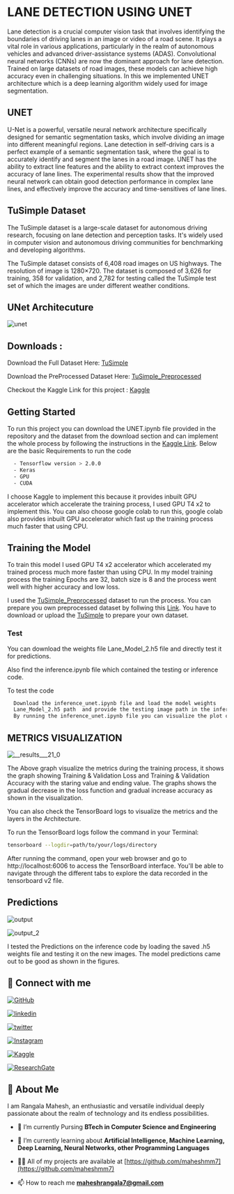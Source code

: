 
# LANE DETECTION USING UNET
Lane detection is a crucial computer vision task that involves identifying the boundaries of driving lanes in an image or video of a road scene. It plays a vital role in various applications, particularly in the realm of autonomous vehicles and advanced driver-assistance systems (ADAS).  Convolutional neural networks (CNNs) are now the dominant approach for lane detection. Trained on large datasets of road images, these models can achieve high accuracy even in challenging situations.  In this we implemented UNET architecture which is a deep learning algorithm widely used for image segmentation.
## UNET
U-Net is a powerful, versatile neural network architecture specifically designed for semantic segmentation tasks, which involve dividing an image into different meaningful regions. Lane detection in self-driving cars is a perfect example of a semantic segmentation task, where the goal is to accurately identify and segment the lanes in a road image.  UNET has the ability to extract line features and the ability to extract context improves the accuracy of lane lines. The experimental results show that the improved neural network can obtain good detection performance in complex lane lines, and effectively improve the accuracy and time-sensitives of lane lines.

## TuSimple Dataset
The TuSimple dataset is a large-scale dataset for autonomous driving research, focusing on lane detection and perception tasks. It's widely used in computer vision and autonomous driving communities for benchmarking and developing algorithms.

The TuSimple dataset consists of 6,408 road images on US highways. The resolution of image is 1280×720. The dataset is composed of 3,626 for training, 358 for validation, and 2,782 for testing called the TuSimple test set of which the images are under different weather conditions.



## UNet Architecuture 

![unet](https://github.com/maheshmm7/Lane_Detection_using_UNet/assets/121345928/e4b5d95f-7bb1-4009-a0f0-cc6efdc3820e)


## Downloads :    
Download the Full Dataset Here: [TuSimple](https://www.kaggle.com/datasets/manideep1108/tusimple)

Download the PreProcessed Dataset Here: [TuSimple_Preprocessed](https://www.kaggle.com/datasets/rangalamahesh/preprocessed-1/data)

Checkout the Kaggle Link for this project : [Kaggle](https://www.kaggle.com/code/rangalamahesh/lane-detection-using-unet)
## Getting Started 

To run this project you can download the UNET.ipynb file provided in the repository and the dataset from the download section and can implement the whole process by following the instructions in the [Kaggle Link](https://www.kaggle.com/code/rangalamahesh/lane-detection-using-unet).  Below are the basic Requirements to run the code 

```bash
  - Tensorflow version > 2.0.0
  - Keras
  - GPU
  - CUDA
```

I choose Kaggle to implement this because it provides inbuilt GPU accelerator which accelerate the training process, I used GPU T4 x2 to implement this.  You can also choose google colab to run this, google colab also provides inbuilt GPU accelerator which fast up the training process much faster that using CPU.
## Training the Model

To train this model I used GPU T4 x2 accelerator which accelerated my trained process much more faster than using CPU.  In my model training process the training Epochs are 32, batch size is 8 and the process went well with higher accuracy and low loss. 

I used the [TuSimple_Preprocessed](https://www.kaggle.com/datasets/rangalamahesh/preprocessed-1/data) dataset to run the process.  You can prepare you own preprocessed dataset by follwing this [Link](https://www.kaggle.com/code/rangalamahesh/preprocessed).
You have to download or upload the [TuSimple](https://www.kaggle.com/datasets/manideep1108/tusimple) to prepare your own dataset.



### Test 

You can download the weights file Lane_Model_2.h5 file and directly test it for predictions.  

Also find the inference.ipynb file which contained the testing or inference code.

To test the code
```bash
  Download the inference_unet.ipynb file and load the model weights
  Lane_Model_2.h5 path  and provide the testing image path in the inference code. 
  By running the inference_unet.ipynb file you can visualize the plot of the predictions.
```

## METRICS VISUALIZATION

![__results___21_0](https://github.com/maheshmm7/Lane_Detection_using_UNet/assets/121345928/1d451794-ec53-4659-b52f-134eca541314)


The Above graph visualize the metrics during the training process, it shows the graph showing Training & Validation Loss and Training & Validation Accuracy with the staring value and ending value.  The graphs shows the gradual decrease in the loss function and gradual increase accuracy as shown in the visualization.

You can also check the TensorBoard logs to visualize the metrics and the layers in the Architecture.

To run the TensorBoard logs follow the command in your Terminal:
```bash
tensorboard --logdir=path/to/your/logs/directory
```
After running the command, open your web browser and go to http://localhost:6006 to access the TensorBoard interface. You'll be able to navigate through the different tabs to explore the data recorded in the tensorboard v2 file.
## Predictions 

![output](https://github.com/maheshmm7/Lane_Detection_using_UNet/assets/121345928/d17f5a29-1755-408d-a9ea-a214620751e6)

![output_2](https://github.com/maheshmm7/Lane_Detection_using_UNet/assets/121345928/738d85e1-5903-460a-9038-cbfb74ac1a64)



I tested the Predictions on the inference code by loading the saved .h5 weights file and testing it on the new images.  The model predictions came out to be good as shown in the figures.

## 🔗 Connect with me
[![GitHub](https://img.shields.io/badge/github-%23121011.svg?style=for-the-badge&logo=github&logoColor=white)](https://github.com/maheshmm7)

[![linkedin](https://img.shields.io/badge/linkedin-0A66C2?style=for-the-badge&logo=linkedin&logoColor=white)](https://www.linkedin.com/in/rangala-mahesh-455163233/)

[![twitter](https://img.shields.io/badge/twitter-1DA1F2?style=for-the-badge&logo=twitter&logoColor=white)](https://twitter.com/MAHESHRANGALA13)


[![Instagram](https://img.shields.io/badge/Instagram-%23E4405F.svg?style=for-the-badge&logo=Instagram&logoColor=white)](https://www.instagram.com/mahesh_mm7/)


[![Kaggle](https://img.shields.io/badge/Kaggle-035a7d?style=for-the-badge&logo=kaggle&logoColor=white)](https://www.kaggle.com/rangalamahesh)

[![ResearchGate](https://img.shields.io/badge/ResearchGate-00CCBB?style=for-the-badge&logo=ResearchGate&logoColor=white)](https://www.researchgate.net/profile/Rangala-Mahesh)



## 🚀 About Me

I am Rangala Mahesh, an enthusiastic and versatile individual deeply passionate about the realm of technology and its endless possibilities.

- 🔭 I’m currently Pursing **BTech in Computer Science and Engineering**

- 🌱 I’m currently learning about **Artificial Intelligence, Machine Learning, Deep Learning, Neural Networks, other Programming Languages**

- 👨‍💻 All of my projects are available at [https://github.com/maheshmm7](https://github.com/maheshmm7)

- 📫 How to reach me **maheshrangala7@gmail.com**


